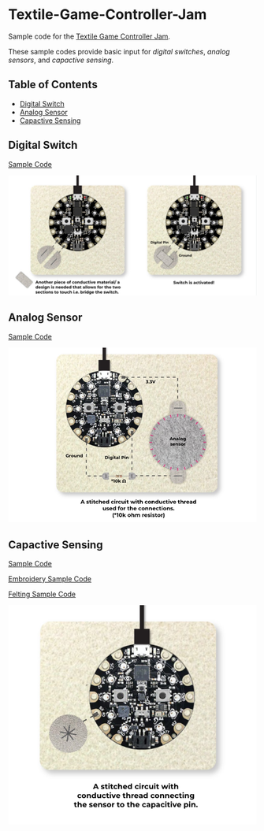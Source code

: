 # Textile-Game-Controller-Jam

Sample code for the [Textile Game Controller Jam](http://socialbodylab.com/textile-game-controllers-jam/).

These sample codes provide basic input for *digital switches*, *analog sensors*, and *capactive sensing*. 
## Table of Contents 

* [Digital Switch](#digital)
* [Analog Sensor](#analog)
* [Capactive Sensing](#capactive) 

<a name="digital"/>

## Digital Switch

[Sample Code](/digital_switch_tutorial.ino)


![Circuit Diagram for Digital Switch](/read-me-assets/digital-switch-diagram.png)


<a name="analog"/>

## Analog Sensor

[Sample Code](/analog_sensor_tutorial.ino)

![Circuit Diagram for Analog Sensor](/read-me-assets/analog-sensor-diagram.png)

<a name="capactive"/>

## Capactive Sensing

[Sample Code](/capacitive_touch_tutorial.ino)

[Embroidery Sample Code](/embroidery_tutorial.ino)

[Felting Sample Code](/felting_tutorial.ino)


![Circuit Diagram for Capactive Sensing](/read-me-assets/capacitive-sensing-diagram.png)
